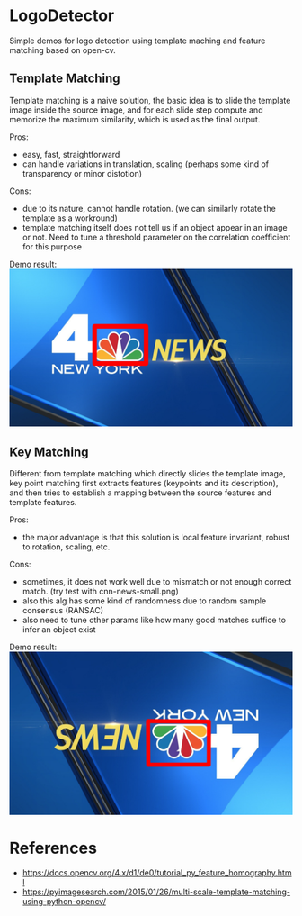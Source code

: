 # LogoDetector

Simple demos for logo detection using template maching and feature matching based on open-cv.

## Template Matching

Template matching is a naive solution, the basic idea is to slide the template image inside the source image, and for each slide step compute and memorize the maximum similarity, which is used as the final output.

Pros:
* easy, fast, straightforward
* can handle variations in translation, scaling (perhaps some kind of transparency or minor distotion)

Cons:
* due to its nature, cannot handle rotation. (we can similarly rotate the template as a workround)
* template matching itself does not tell us if an object appear in an image or not. Need to tune a threshold parameter on the correlation coefficient for this purpose

Demo result:
![Result using template matching](images/nbc-result-temp-match.png)


## Key Matching

Different from template matching which directly slides the template image, key point matching first extracts features (keypoints and its description), and then tries to establish a mapping between the source features and template features.

Pros:
* the major advantage is that this solution is local feature invariant, robust to rotation, scaling, etc.

Cons:
* sometimes, it does not work well due to mismatch or not enough correct match. (try test with cnn-news-small.png)
* also this alg has some kind of randomness due to random sample consensus (RANSAC)
* also need to tune other params like how many good matches suffice to infer an object exist

Demo result:
![Result using key point matching](images/nbc-result-keypoint-match.png)

# References

* https://docs.opencv.org/4.x/d1/de0/tutorial_py_feature_homography.html
* https://pyimagesearch.com/2015/01/26/multi-scale-template-matching-using-python-opencv/

